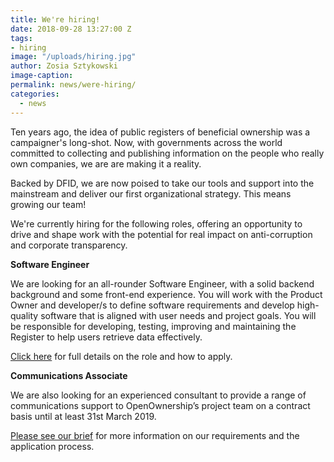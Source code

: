 ```yaml
---
title: We're hiring!
date: 2018-09-28 13:27:00 Z
tags:
- hiring
image: "/uploads/hiring.jpg"
author: Zosia Sztykowski
image-caption:
permalink: news/were-hiring/
categories:
  - news
---
```


Ten years ago, the idea of public registers of beneficial ownership was a campaigner's long-shot. Now, with governments across the world committed to collecting and publishing information on the people who really own companies, we are are making it a reality.

Backed by DFID, we are now poised to take our tools and support into the mainstream and deliver our first organizational strategy. This means growing our team!

We're currently hiring for the following roles, offering an opportunity to drive and shape work with the potential for real impact on anti-corruption and corporate transparency.

**Software Engineer**

We are looking for an all-rounder Software Engineer, with a solid backend background and some front-end experience. You will work with the Product Owner and developer/s to define software requirements and develop high-quality software that is aligned with user needs and project goals. You will be responsible for developing, testing, improving and maintaining the Register to help users retrieve data effectively.

[Click here](https://docs.google.com/document/d/1UULjbrOf1HR509NuIJQP3MWAolJ98DBWntwDZx05JG0/edit?usp=sharing) for full details on the role and how to apply.

**Communications Associate**

We are also looking for an experienced consultant to provide a range of communications support to OpenOwnership’s project team on a contract basis until at least 31st March 2019.

[Please see our brief](https://docs.google.com/document/d/1G53u30gb3YZYSubh7Bmik84MBMeveCgbILem-ZyZccM/edit?usp=sharing) for more information on our requirements and the application process.
